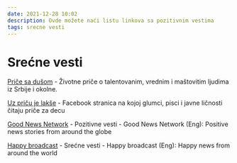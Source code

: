 ```yaml
---
date: 2021-12-28 10:02
description: Ovde možete naći listu linkova sa pozitivnim vestima
tags: srecne vesti
---
```

# Srećne vesti

[Priče sa dušom](https://pricesadusom.com/) - Životne priče o talentovanim, vrednim i maštovitim ljudima iz Srbije i okolne.  

[Uz priču je lakše](https://www.facebook.com/pg/uzpricujelakse/posts/?ref=page_internal) - Facebook stranica na kojoj glumci, pisci i javne ličnosti čitaju priče za decu  

[Good News Network](https://www.goodnewsnetwork.org/) - Pozitivne vesti - Good News Network (Eng): Positive news stories from around the globe  

[Happy broadcast](https://www.thehappybroadcast.com/) - Srećne vesti - Happy broadcast (Eng): Happy news from around the world  


